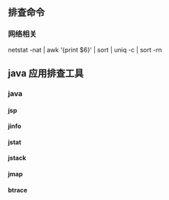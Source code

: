 ## 排查命令

### 网络相关
netstat -nat | awk '{print $6}' | sort | uniq -c | sort -rn

## java 应用排查工具

### java

#### jsp
#### jinfo
#### jstat
#### jstack
#### jmap
#### btrace





